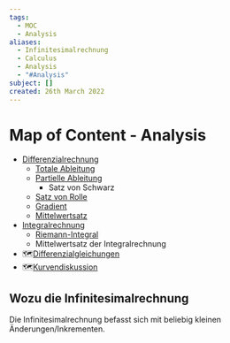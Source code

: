 ```yaml
---
tags:
  - MOC
  - Analysis
aliases:
  - Infinitesimalrechnung
  - Calculus
  - Analysis
  - "#Analysis"
subject: []
created: 26th March 2022
---
```


# Map of Content - Analysis

- [Differenzialrechnung](Analysis/Differenzialrechnung.md)
    - [Totale Ableitung](Analysis/Total%20Differenzierbar.md)
    - [Partielle Ableitung](Analysis/Partielle%20Ableitung.md)
        - Satz von Schwarz
    - [Satz von Rolle](Satz%20von%20Rolle.md)
    - [Gradient](Analysis/Gradient.md)
    - [Mittelwertsatz](Mittelwertsatz.md)
- [Integralrechnung](Analysis/Integralrechnung.md)
    - [Riemann-Integral](Analysis/Riemann-Integral.md)
    - Mittelwertsatz der Integralrechnung
- 🗺️[Differenzialgleichungen]({MOC}%20DGL.md)
- 🗺️[Kurvendiskussion]({MOC}%20Kurvendiskussion.md)

## Wozu die Infinitesimalrechnung

 Die Infinitesimalrechnung befasst sich mit beliebig kleinen Änderungen/Inkrementen.
 